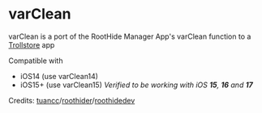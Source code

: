 # varClean
varClean is a port of the RootHide Manager App's varClean function to a [Trollstore](https://ios.cfw.guide/installing-trollstore/) app

Compatible with
- iOS14 (use varClean14)
- iOS15+ (use varClean15) *Verified to be working with iOS **15**, **16** and **17***

Credits: [tuancc](https://new.reddit.com/user/tuanxx/)/[roothider](https://github.com/roothider)/[roothidedev](https://twitter.com/RootHideDev)
